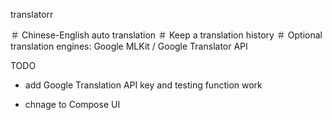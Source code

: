 
translatorr

＃ Chinese-English auto translation
＃ Keep a translation history
＃ Optional translation engines: Google MLKit / Google Translator API



TODO


- add Google Translation API key and testing function work

- chnage to Compose UI